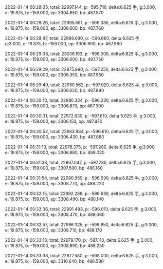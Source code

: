 2022-01-14 06:28:05, total: 22997.144, p: -595.710, delta:6.625 手, g:3.000, e: 19.875, b: -159.000, ep: 3304.850, bp: 487.570

2022-01-14 06:28:26, total: 22995.861, p: -596.080, delta:6.625 手, g:3.000, e: 19.875, b: -159.000, ep: 3306.000, bp: 487.760

2022-01-14 06:28:47, total: 22998.680, p: -596.690, delta:6.625 手, g:3.000, e: 19.875, b: -159.000, ep: 3306.990, bp: 487.960

2022-01-14 06:29:08, total: 23006.193, p: -596.000, delta:6.625 手, g:3.000, e: 19.875, b: -159.000, ep: 3306.000, bp: 487.750

2022-01-14 06:29:29, total: 22975.990, p: -597.250, delta:6.625 手, g:3.000, e: 19.875, b: -159.000, ep: 3306.350, bp: 487.950

2022-01-14 06:29:49, total: 22980.562, p: -597.020, delta:6.625 手, g:3.000, e: 19.875, b: -159.000, ep: 3306.020, bp: 487.880

2022-01-14 06:30:10, total: 22980.324, p: -596.330, delta:6.625 手, g:3.000, e: 19.875, b: -159.000, ep: 3306.870, bp: 487.900

2022-01-14 06:30:31, total: 22972.630, p: -597.610, delta:6.625 手, g:3.000, e: 19.875, b: -159.000, ep: 3306.150, bp: 487.970

2022-01-14 06:30:52, total: 22983.934, p: -596.610, delta:6.625 手, g:3.000, e: 19.875, b: -159.000, ep: 3306.430, bp: 487.880

2022-01-14 06:31:13, total: 22978.375, p: -597.280, delta:6.625 手, g:3.000, e: 19.875, b: -159.000, ep: 3306.880, bp: 488.020

2022-01-14 06:31:33, total: 22967.047, p: -597.780, delta:6.625 手, g:3.000, e: 19.875, b: -159.000, ep: 3307.500, bp: 488.160

2022-01-14 06:31:54, total: 22980.959, p: -596.990, delta:6.625 手, g:3.000, e: 19.875, b: -159.000, ep: 3308.770, bp: 488.220

2022-01-14 06:32:15, total: 22992.288, p: -596.630, delta:6.625 手, g:3.000, e: 19.875, b: -159.000, ep: 3308.490, bp: 488.140

2022-01-14 06:32:36, total: 22991.493, p: -596.010, delta:6.625 手, g:3.000, e: 19.875, b: -159.000, ep: 3308.470, bp: 488.060

2022-01-14 06:32:57, total: 22986.325, p: -596.650, delta:6.625 手, g:3.000, e: 19.875, b: -159.000, ep: 3308.710, bp: 488.170

2022-01-14 06:33:18, total: 22979.170, p: -597.110, delta:6.625 手, g:3.000, e: 19.875, b: -159.000, ep: 3308.890, bp: 488.250

2022-01-14 06:33:38, total: 22977.580, p: -598.000, delta:6.625 手, g:3.000, e: 19.875, b: -159.000, ep: 3310.640, bp: 488.580